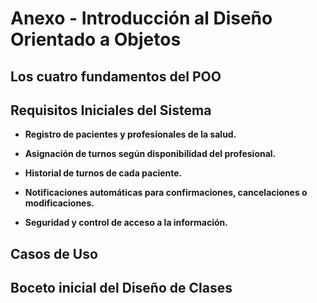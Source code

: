 # Anexo - Introducción al Diseño Orientado a Objetos #

## Los cuatro fundamentos del POO  ##

## Requisitos Iniciales del Sistema ##

+ **Registro de pacientes y profesionales de la salud.** <br>

+ **Asignación de turnos según disponibilidad del profesional.** <br>

+ **Historial de turnos de cada paciente.** <br>

+ **Notificaciones automáticas para confirmaciones, cancelaciones o modificaciones.** <br>

+ **Seguridad y control de acceso a la información.** <br>

## Casos de Uso ## 

## Boceto inicial del Diseño de Clases ##
